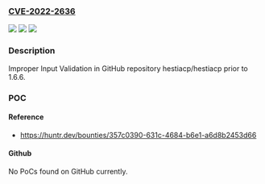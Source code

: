 ### [CVE-2022-2636](https://cve.mitre.org/cgi-bin/cvename.cgi?name=CVE-2022-2636)
![](https://img.shields.io/static/v1?label=Product&message=hestiacp%2Fhestiacp&color=blue)
![](https://img.shields.io/static/v1?label=Version&message=%3C%201.6.6%20&color=brighgreen)
![](https://img.shields.io/static/v1?label=Vulnerability&message=CWE-20%20Improper%20Input%20Validation&color=brighgreen)

### Description

Improper Input Validation in GitHub repository hestiacp/hestiacp prior to 1.6.6.

### POC

#### Reference
- https://huntr.dev/bounties/357c0390-631c-4684-b6e1-a6d8b2453d66

#### Github
No PoCs found on GitHub currently.

